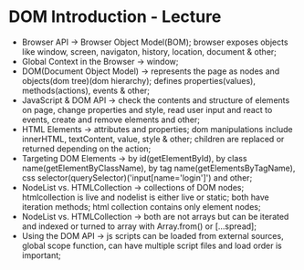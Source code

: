 # DOM Introduction - Lecture

- Browser API -> Browser Object Model(BOM); browser exposes objects like window, screen, navigaton, history, location, document & other;
- Global Context in the Browser -> window;
- DOM(Document Object Model) -> represents the page as nodes and objects(dom tree)(dom hierarchy); defines properties(values), methods(actions), events & other;
- JavaScript & DOM API -> check the contents and structure of elements on page, change properties and style, read user input and react to events, create and remove elements and other;
- HTML Elements -> attributes and properties; dom manipulations include innerHTML, textContent, value, style & other; children are replaced or returned depending on the action;
- Targeting DOM Elements -> by id(getElementById), by class name(getElementByClassName), by tag name(getElementsByTagName), css selector(querySelector)('input[name='login']') and other;
- NodeList vs. HTMLCollection -> collections of DOM nodes; htmlcollection is live and nodelist is either live or static; both have iteration methods; html collection contains only element nodes;
- NodeList vs. HTMLCollection -> both are not arrays but can be iterated and indexed or turned to array with Array.from() or [...spread];
- Using the DOM API -> js scripts can be loaded from external sources, global scope function, can have multiple script files and load order is important;
